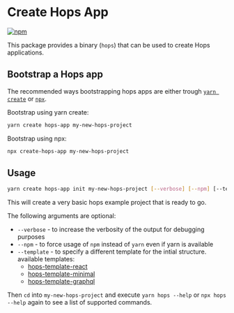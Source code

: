 # Create Hops App

[![npm](https://img.shields.io/npm/v/create-hops-app.svg)](https://www.npmjs.com/package/create-hops-app)

This package provides a binary (`hops`) that can be used to create Hops applications.

## Bootstrap a Hops app

The recommended ways bootstrapping hops apps are either trough [`yarn create`](https://yarnpkg.com/lang/en/docs/cli/create/) or [`npx`](https://www.npmjs.com/package/npx).


Bootstrap using yarn create:

```bash
yarn create hops-app my-new-hops-project
```

Bootstrap using npx:

```bash
npx create-hops-app my-new-hops-project
```

## Usage

```bash
yarn create hops-app init my-new-hops-project [--verbose] [--npm] [--template hops-template-*]
```

This will create a very basic hops example project that is ready to go.

The following arguments are optional:

* `--verbose` - to increase the verbosity of the output for debugging purposes
* `--npm` - to force usage of `npm` instead of `yarn` even if yarn is available
* `--template` - to specify a different template for the intial structure. available templates:
  * [hops-template-react](https://github.com/xing/hops/tree/master/packages/template-react)
  * [hops-template-minimal](https://github.com/xing/hops/tree/master/packages/template-minimal)
  * [hops-template-graphql](https://github.com/xing/hops/tree/master/packages/template-graphql)

Then `cd` into `my-new-hops-project` and execute `yarn hops --help` or `npx hops --help` again to see a list of supported commands.